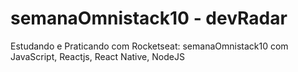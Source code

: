 # semanaOmnistack10 - devRadar
Estudando e Praticando com Rocketseat: semanaOmnistack10 com JavaScript, Reactjs, React Native, NodeJS
